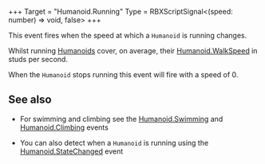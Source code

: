 +++
Target = "Humanoid.Running"
Type = RBXScriptSignal<(speed: number) => void, false>
+++

This event fires when the speed at which a `Humanoid` is running changes.Whilst running [Humanoids](https://developer.roblox.com/api-reference/class/Humanoid) cover, on average,  their [Humanoid.WalkSpeed](https://developer.roblox.com/api-reference/property/Humanoid/WalkSpeed) in studs per second.When the `Humanoid` stops running this event will fire with a speed of 0.## See also - For swimming and climbing see the [Humanoid.Swimming](https://developer.roblox.com/api-reference/event/Humanoid/Swimming) and [Humanoid.Climbing](https://developer.roblox.com/api-reference/event/Humanoid/Climbing) events - You can also detect when a `Humanoid` is running using the [Humanoid.StateChanged](https://developer.roblox.com/api-reference/event/Humanoid/StateChanged) event
